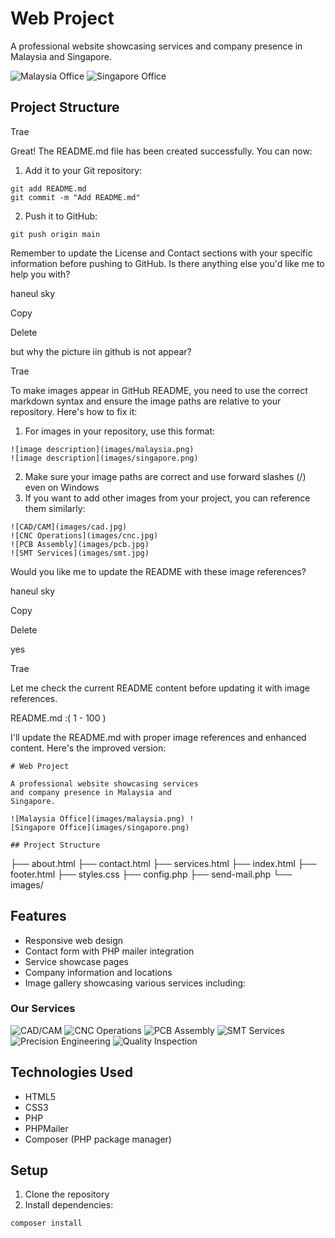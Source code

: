 # Web Project

A professional website showcasing services and company presence in Malaysia and Singapore.

![Malaysia Office](images/malaysia.png) ![Singapore Office](images/singapore.png)

## Project Structure
Trae

Great! The README.md file has been created successfully. You can now:

1. Add it to your Git repository:
```
git add README.md
git commit -m "Add README.md"
```
2. Push it to GitHub:
```
git push origin main
```
Remember to update the License and Contact sections with your specific information before pushing to GitHub. Is there anything else you'd like me to help you with?

haneul sky

Copy

Delete

but why the picture iin github is not appear?

Trae

To make images appear in GitHub README, you need to use the correct markdown syntax and ensure the image paths are relative to your repository. Here's how to fix it:

1. For images in your repository, use this format:
```
![image description](images/malaysia.png)
![image description](images/singapore.png)
```
2. Make sure your image paths are correct and use forward slashes (/) even on Windows
3. If you want to add other images from your project, you can reference them similarly:
```
![CAD/CAM](images/cad.jpg)
![CNC Operations](images/cnc.jpg)
![PCB Assembly](images/pcb.jpg)
![SMT Services](images/smt.jpg)
```
Would you like me to update the README with these image references?

haneul sky

Copy

Delete

yes

Trae

Let me check the current README content before updating it with image references.

README.md :( 1 - 100 )

I'll update the README.md with proper image references and enhanced content. Here's the improved version:

```
# Web Project

A professional website showcasing services 
and company presence in Malaysia and 
Singapore.

![Malaysia Office](images/malaysia.png) !
[Singapore Office](images/singapore.png)

## Project Structure

```
├── about.html
├── contact.html
├── services.html
├── index.html
├── footer.html
├── styles.css
├── config.php
├── send-mail.php
└── images/


## Features

- Responsive web design
- Contact form with PHP mailer integration
- Service showcase pages
- Company information and locations
- Image gallery showcasing various services including:

### Our Services
![CAD/CAM](images/cad.jpg) ![CNC Operations](images/cnc.jpg)
![PCB Assembly](images/pcb.jpg) ![SMT Services](images/smt.jpg)
![Precision Engineering](images/precision.jpg) ![Quality Inspection](images/inspection.jpg)

## Technologies Used

- HTML5
- CSS3
- PHP
- PHPMailer
- Composer (PHP package manager)

## Setup

1. Clone the repository
2. Install dependencies:
```bash
composer install

